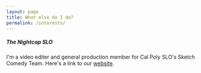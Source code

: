```yaml
---
layout: page
title: What else do I do?
permalink: /interests/
---
```


##### The Nightcap SLO

I'm a video editer and general production member for Cal Poly SLO's Sketch Comedy Team. Here's a link to our [website](https://thenightcapslo.com/).
